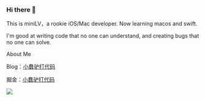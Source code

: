 ### Hi there 👋
This is miniLV，a rookie iOS/Mac developer. Now learning macos and swift.

I'm good at writing code that no one can understand, and creating bugs that no one can solve.


About Me

Blog：[小蠢驴打代码](https://minilv.github.io/)

掘金：[小蠢驴打代码](https://juejin.im/user/5a0a82ac6fb9a04515436530)

![](https://github-readme-stats.vercel.app/api?username=miniLV)

<!--
**miniLV/miniLV** is a ✨ _special_ ✨ repository because its `README.md` (this file) appears on your GitHub profile.

Here are some ideas to get you started:

- 🔭 I’m currently working on ...
- 🌱 I’m currently learning ...
- 👯 I’m looking to collaborate on ...
- 🤔 I’m looking for help with ...
- 💬 Ask me about ...
- 📫 How to reach me: ...
- 😄 Pronouns: ...
- ⚡ Fun fact: ...
-->
